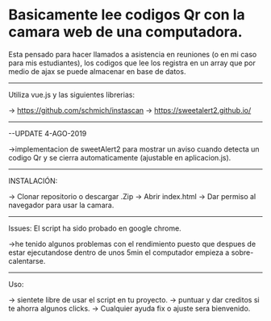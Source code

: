 <h1>Basicamente lee codigos Qr con la camara web de una computadora.</h1>

Esta pensado para hacer llamados a asistencia en reuniones (o en mi caso para mis estudiantes), los codigos que lee los registra en un array que por medio de ajax se puede almacenar en base de datos.

<hr>
Utiliza vue.js y las siguientes librerias:

-> https://github.com/schmich/instascan
-> https://sweetalert2.github.io/

<hr>
--UPDATE 4-AGO-2019

->implementacion de sweetAlert2 para mostrar un aviso cuando detecta un codigo Qr y se cierra automaticamente (ajustable en aplicacion.js).
<hr>
INSTALACIÓN:

-> Clonar repositorio o descargar .Zip
-> Abrir index.html
-> Dar permiso al navegador para usar la camara.

<hr>
Issues: El script ha sido probado en google chrome.

->he tenido algunos problemas con el rendimiento puesto que despues de estar ejecutandose dentro de unos 5min el computador empieza a sobre-calentarse.

<hr>
Uso:

-> sientete libre de usar el script en tu proyecto.
-> puntuar y dar creditos si te ahorra algunos clicks.
-> Cualquier ayuda fix o ajuste sera bienvenido.